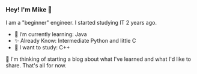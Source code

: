 ### Hey! I'm Mike 👋

I am a "beginner" engineer. I started studying IT 2 years ago.

- 🌱 I’m currently learning: Java
- ✨ Already Know: Intermediate Python and little C
- 🔭 I want to study: C++

🤔 I'm thinking of starting a blog about what I've learned and what I'd like to share. That's all for now.


<!--
**miketevelev/miketevelev** is a ✨ _special_ ✨ repository because its `README.md` (this file) appears on your GitHub profile.

Here are some ideas to get you started:

- 🔭 I’m currently working on ...
- 🌱 I’m currently learning ...
- 👯 I’m looking to collaborate on ...
- 🤔 I’m looking for help with ...
- 💬 Ask me about ...
- 📫 How to reach me: ...
- 😄 Pronouns: ...
- ⚡ Fun fact: ...
-->
